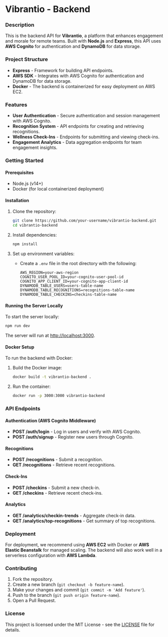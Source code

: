 # Vibrantio - Backend

### Description
This is the backend API for **Vibrantio**, a platform that enhances engagement and morale for remote teams. Built with **Node.js** and **Express**, this API uses **AWS Cognito** for authentication and **DynamoDB** for data storage.

### Project Structure
- **Express** - Framework for building API endpoints.
- **AWS SDK** - Integrates with AWS Cognito for authentication and DynamoDB for data storage.
- **Docker** - The backend is containerized for easy deployment on AWS EC2.

### Features
- **User Authentication** - Secure authentication and session management with AWS Cognito.
- **Recognition System** - API endpoints for creating and retrieving recognitions.
- **Wellness Check-Ins** - Endpoints for submitting and viewing check-ins.
- **Engagement Analytics** - Data aggregation endpoints for team engagement insights.

### Getting Started

#### Prerequisites
- Node.js (v14+)
- Docker (for local containerized deployment)

#### Installation
1. Clone the repository:
   ```bash
   git clone https://github.com/your-username/vibrantio-backend.git
   cd vibrantio-backend
   ```

2. Install dependencies:
   ```bash
   npm install
   ```

3. Set up environment variables:
   - Create a `.env` file in the root directory with the following:
     ```env
     AWS_REGION=your-aws-region
     COGNITO_USER_POOL_ID=your-cognito-user-pool-id
     COGNITO_APP_CLIENT_ID=your-cognito-app-client-id
     DYNAMODB_TABLE_USERS=users-table-name
     DYNAMODB_TABLE_RECOGNITIONS=recognitions-table-name
     DYNAMODB_TABLE_CHECKINS=checkins-table-name
     ```

#### Running the Server Locally
To start the server locally:
```bash
npm run dev
```
The server will run at [http://localhost:3000](http://localhost:3000).

#### Docker Setup
To run the backend with Docker:
1. Build the Docker image:
   ```bash
   docker build -t vibrantio-backend .
   ```
2. Run the container:
   ```bash
   docker run -p 3000:3000 vibrantio-backend
   ```

### API Endpoints

#### Authentication (AWS Cognito Middleware)
- **POST /auth/login** - Log in users and verify with AWS Cognito.
- **POST /auth/signup** - Register new users through Cognito.

#### Recognitions
- **POST /recognitions** - Submit a recognition.
- **GET /recognitions** - Retrieve recent recognitions.

#### Check-Ins
- **POST /checkins** - Submit a new check-in.
- **GET /checkins** - Retrieve recent check-ins.

#### Analytics
- **GET /analytics/checkin-trends** - Aggregate check-in data.
- **GET /analytics/top-recognitions** - Get summary of top recognitions.

### Deployment
For deployment, we recommend using **AWS EC2** with Docker or **AWS Elastic Beanstalk** for managed scaling. The backend will also work well in a serverless configuration with **AWS Lambda**.

### Contributing
1. Fork the repository.
2. Create a new branch (`git checkout -b feature-name`).
3. Make your changes and commit (`git commit -m 'Add feature'`).
4. Push to the branch (`git push origin feature-name`).
5. Open a Pull Request.

### License
This project is licensed under the MIT License - see the [LICENSE](LICENSE) file for details.
